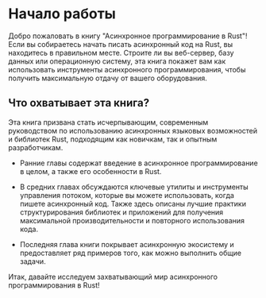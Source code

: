 # Начало работы

Добро пожаловать в книгу "Асинхронное программирование в Rust"! Если вы собираетесь начать писать асинхронный код на Rust, вы находитесь в правильном месте. Строите ли вы веб-сервер, базу данных или операционную систему, эта книга покажет вам как использовать инструменты асинхронного программирования, чтобы получить максимальную отдачу от вашего оборудования.

## Что охватывает эта книга?

Эта книга призвана стать исчерпывающим, современным 
руководством по использованию асинхронных языковых 
возможностей и библиотек Rust, подходящим как новичкам, так и 
опытным разработчикам.

- Ранние главы содержат введение в асинхронное программирование в целом, а также его особенности в Rust.

- В средних главах обсуждаются ключевые утилиты и инструменты 
    управления потоком, которые вы можете использовать, когда 
    пишете асинхронный код. Также здесь описаны лучшие практики 
    структурирования библиотек и приложений для получения 
    максимальной производительности и повторного использования кода.

- Последняя глава книги покрывает асинхронную экосистему и 
    предоставляет ряд примеров того, как можно выполнить общие 
    задачи.

Итак, давайте исследуем захватывающий мир асинхронного 
программирования в Rust!
